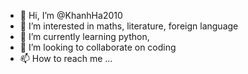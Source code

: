 - 👋 Hi, I’m @KhanhHa2010
- 👀 I’m interested in maths, literature, foreign language
- 🌱 I’m currently learning python, 
- 💞️ I’m looking to collaborate on coding
- 📫 How to reach me ...

<!---
KhanhHa2010/KhanhHa2010 is a ✨ special ✨ repository because its `README.md` (this file) appears on your GitHub profile.
You can click the Preview link to take a look at your changes.
--->
